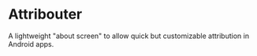 # Attribouter
A lightweight "about screen" to allow quick but customizable attribution in Android apps.

